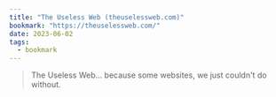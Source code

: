 ```yaml
---
title: "The Useless Web (theuselessweb.com)"
bookmark: "https://theuselessweb.com/"
date: 2023-06-02
tags:
  - bookmark
---
```

> The Useless Web... because some websites, we just couldn't do without.